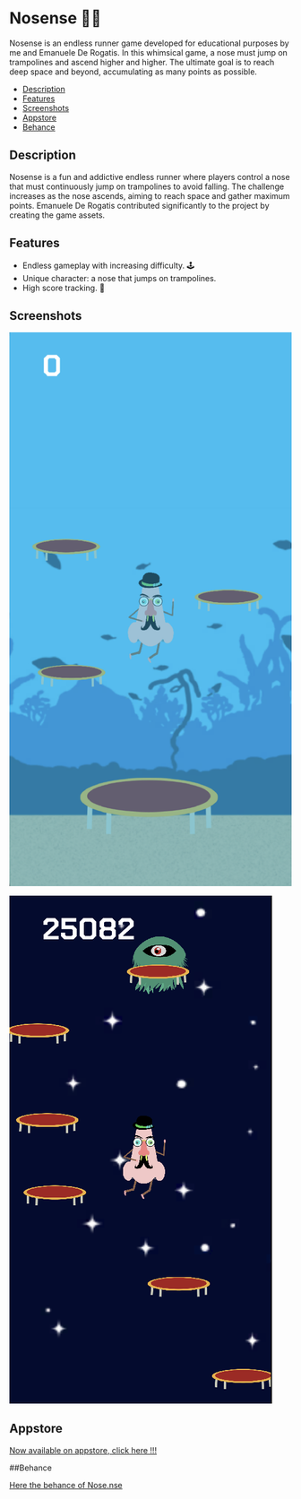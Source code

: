 # Nosense 👃🏻

Nosense is an endless runner game developed for educational purposes by me and Emanuele De Rogatis. In this whimsical game, a nose must jump on trampolines and ascend higher and higher. The ultimate goal is to reach deep space and beyond, accumulating as many points as possible.


- [Description](#description)
- [Features](#features)
- [Screenshots](#screenshots)
- [Appstore](#appstore)
- [Behance](#behance)

## Description

Nosense is a fun and addictive endless runner where players control a nose that must continuously jump on trampolines to avoid falling. The challenge increases as the nose ascends, aiming to reach space and gather maximum points. Emanuele De Rogatis contributed significantly to the project by creating the game assets.

## Features

- Endless gameplay with increasing difficulty. 🕹️
- Unique character: a nose that jumps on trampolines. 
- High score tracking. 💯

## Screenshots

![Screenshot of the game !!](Screen1.png)

![Screenshot of the game !!](Screen2.png)

## Appstore

[Now available on appstore, click here !!!](https://apps.apple.com/it/app/nose-nse/id6503223538)

##Behance

[Here the behance of Nose.nse](https://www.behance.net/gallery/199564995/NOSENSE-Code)

